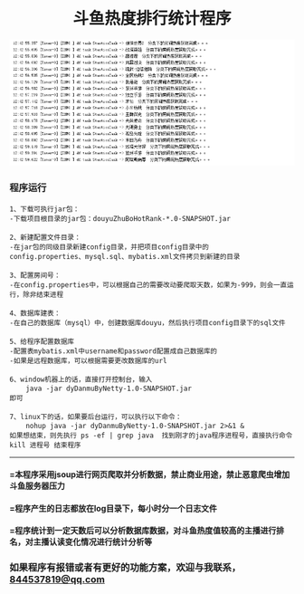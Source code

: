 # <center>斗鱼热度排行统计程序

![img](https://github.com/FuckerDeng/douyuZhuBoHotRank/blob/master/imgs/douyuZhuBoHotRank.gif)
### 程序运行
```
1、下载可执行jar包：
-下载项目根目录的jar包：douyuZhuBoHotRank-*.0-SNAPSHOT.jar

2、新建配置文件目录：
-在jar包的同级目录新建config目录，并把项目config目录中的
config.properties、mysql.sql、mybatis.xml文件拷贝到新建的目录

3、配置房间号：
-在config.properties中，可以根据自己的需要改动要爬取天数，如果为-999，则会一直运行，除非结束进程

4、数据库建表：
-在自己的数据库（mysql）中，创建数据库douyu，然后执行项目config目录下的sql文件

5、给程序配置数据库
-配置表mybatis.xml中username和password配置成自己数据库的
-如果是远程数据库，可以根据需要更改数据库的url

6、window机器上的话，直接打开控制台，输入
    java -jar dyDanmuByNetty-1.0-SNAPSHOT.jar
即可

7、linux下的话，如果要后台运行，可以执行以下命令：
    nohup java -jar dyDanmuByNetty-1.0-SNAPSHOT.jar 2>&1 &
如果想结束，则先执行 ps -ef | grep java  找到刚才的java程序进程号，直接执行命令 kill 进程号 结束程序

```

----
#### =本程序采用jsoup进行网页爬取并分析数据，禁止商业用途，禁止恶意爬虫增加斗鱼服务器压力
#### =程序产生的日志都放在log目录下，每小时分一个日志文件
#### =程序统计到一定天数后可以分析数据库数据，对斗鱼热度值较高的主播进行排名，对主播认读变化情况进行统计分析等
### 如果程序有报错或者有更好的功能方案，欢迎与我联系，844537819@qq.com
